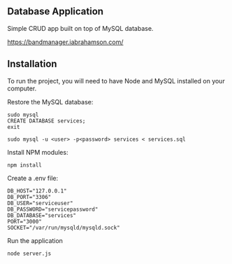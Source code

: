 ## Database Application

Simple CRUD app built on top of MySQL database.

https://bandmanager.iabrahamson.com/

## Installation

To run the project, you will need to have Node and MySQL installed on your computer.

Restore the MySQL database:
```
sudo mysql
CREATE DATABASE services;
exit

sudo mysql -u <user> -p<password> services < services.sql
```

Install NPM modules:
```
npm install
```

Create a .env file:
```
DB_HOST="127.0.0.1"
DB_PORT="3306"
DB_USER="serviceuser"
DB_PASSWORD="servicepassword"
DB_DATABASE="services"
PORT="3000"
SOCKET="/var/run/mysqld/mysqld.sock"
```

Run the application
```
node server.js
```
